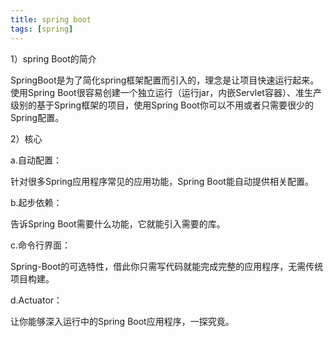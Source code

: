 ```yaml
---
title: spring boot
tags: [spring]
---
```


1）spring Boot的简介

SpringBoot是为了简化spring框架配置而引入的，理念是让项目快速运行起来。使用Spring Boot很容易创建一个独立运行（运行jar，内嵌Servlet容器）、准生产级别的基于Spring框架的项目，使用Spring Boot你可以不用或者只需要很少的Spring配置。

2）核心

a.自动配置：

针对很多Spring应用程序常见的应用功能，Spring Boot能自动提供相关配置。

b.起步依赖：

告诉Spring Boot需要什么功能，它就能引入需要的库。

c.命令行界面：

Spring-Boot的可选特性，借此你只需写代码就能完成完整的应用程序，无需传统项目构建。

d.Actuator：

让你能够深入运行中的Spring Boot应用程序，一探究竟。